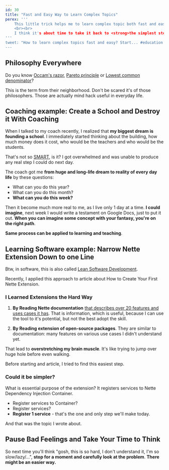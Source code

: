 ```yaml
---
id: 30
title: "Fast and Easy Way to Learn Complex Topics"
perex: '''
    This little trick helps me to learn complex topic both fast and easy. It works very well during my lectures and posts. In Informatics, people tend to make issues more complex than it is necessary. It slows down the learning steep with no added value.
    <br><br>
    I think it's about time to take it back to <strong>the simplest step</strong> and make learning faster (or machines will). Today I will show you how.
'''
tweet: "How to learn complex topics fast and easy? Start... #education #ai #learning"
---
```


## Philosophy Everywhere

Do you know [Occam's razor](https://simple.wikipedia.org/wiki/Occam's_razor), [Pareto principle](https://en.wikipedia.org/wiki/Pareto_principle) or [Lowest common denominator](https://en.wikipedia.org/wiki/Lowest_common_denominator)?

This is the term from their neighborhood. Don't be scared it's of those philosophers. Those are actually mind hack useful in everyday life.


## Coaching example: Create a School and Destroy it With Coaching

When I talked to my coach recently, I realized that **my biggest dream is founding a school**. I immediately started thinking about the building, how much money does it cost, who would be the teachers and who would be the students.

That's not so [SMART](https://en.wikipedia.org/wiki/SMART_criteria), is it? I got overwhelmed and was unable to produce any real step I could do next day.

The coach got me **from huge and long-life dream to reality of every day life** by these questions:

- What can you do this year?
- What can you do this month?
- **What can you do this week?**

Then it become much more real to me, as I live only 1 day at a time. **I could imagine**, next week I would write a testament on Google Docs, just to put it out. **When you can imagine some concept with your fantasy, you're on the right path**.

**Same process can be applied to learning and teaching**.


## Learning Software example: Narrow Nette Extension Down to one Line

Btw, in software, this is also called [Lean Software Development](https://en.wikipedia.org/wiki/Lean_software_development).

Recently, I applied this approach to article about How to Create Your First Nette Extension.

### I Learned Extensions the Hard Way

1. **By Reading Nette documentation** [that describes over 20 features and uses cases it has](https://doc.nette.org/en/last/di-extensions). That is information, which is useful, because I can use the tool to it's potential, but not the best adopt the skill.

2. **By Reading extension of open-source packages**. They are similar to documentation: many features on various use cases I didn't understand yet.

That lead to **overstretching my brain muscle**. It's like trying to jump over huge hole before even walking.

Before starting and article, I tried to find this easiest step.

### Could it be simpler?

What is essential purpose of the extension? It registers services to Nette Dependency Injection Container.

- Register services to Container?
- Register services?
- **Register 1 service** - that's the one and only step we'll make today.

And that was the topic I wrote about.


## Pause Bad Feelings and Take Your Time to Think

So next time you'll think "gosh, this is so hard, I don't understand it, I'm so slow/lazy/...", **stop for a moment and carefully look at the problem**. **There might be an easier way.**
